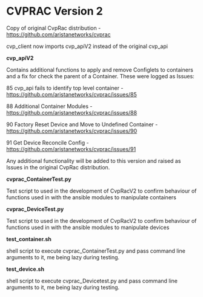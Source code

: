 # CVPRAC Version 2

Copy of original CvpRac distribution - https://github.com/aristanetworks/cvprac

cvp_client now imports cvp_apiV2 instead of the original cvp_api

**cvp_apiV2**

Contains additional functions to apply and remove Configlets to containers and a fix for check the parent of a Container.
These were logged as Issues:

85 cvp_api fails to identify top level container - https://github.com/aristanetworks/cvprac/issues/85

88 Additional Container Modules  - https://github.com/aristanetworks/cvprac/issues/88

90 Factory Reset Device and Move to Undefined Container - https://github.com/aristanetworks/cvprac/issues/90

91 Get Device Reconcile Config - https://github.com/aristanetworks/cvprac/issues/91

Any additional functionality will be added to this version and raised as Issues in the original CvpRac distribution.

**cvprac_ContainerTest.py**

Test script to used in the development of CvpRacV2 to confirm behaviour of functions used in with the ansible modules to manipulate containers

**cvprac_DeviceTest.py**

Test script to used in the development of CvpRacV2 to confirm behaviour of functions used in with the ansible modules to manipulate devices

**test_container.sh**

shell script to execute cvprac_ContainerTest.py and pass command line arguments to it, me being lazy during testing.

**test_device.sh**

shell script to execute cvprac_Devicetest.py and pass command line arguments to it, me being lazy during testing.

